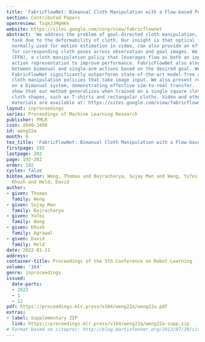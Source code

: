 ```yaml
---
title: 'FabricFlowNet: Bimanual Cloth Manipulation with a Flow-based Policy'
section: Contributed Papers
openreview: TsqkJJMgHkk
website: https://sites.google.com/corp/view/fabricflownet
abstract: 'We address the problem of goal-directed cloth manipulation, a challenging
  task due to the deformability of cloth. Our insight is that optical flow, a technique
  normally used for motion estimation in video, can also provide an effective representation
  for corresponding cloth poses across observation and goal images. We introduce FabricFlowNet
  (FFN), a cloth manipulation policy that leverages flow as both an input and as an
  action representation to improve performance. FabricFlowNet also elegantly switches
  between bimanual and single-arm actions based on the desired goal. We show that
  FabricFlowNet significantly outperforms state-of-the-art model-free and model-based
  cloth manipulation policies that take image input. We also present real-world experiments
  on a bimanual system, demonstrating effective sim-to-real transfer.  Finally, we
  show that our method generalizes when trained on a single square cloth to other
  cloth shapes, such as T-shirts and rectangular cloths. Video and other supplementary
  materials are available at: https://sites.google.com/view/fabricflownet.'
layout: inproceedings
series: Proceedings of Machine Learning Research
publisher: PMLR
issn: 2640-3498
id: weng22a
month: 0
tex_title: 'FabricFlowNet: Bimanual Cloth Manipulation with a Flow-based Policy'
firstpage: 192
lastpage: 202
page: 192-202
order: 192
cycles: false
bibtex_author: Weng, Thomas and Bajracharya, Sujay Man and Wang, Yufei and Agrawal,
  Khush and Held, David
author:
- given: Thomas
  family: Weng
- given: Sujay Man
  family: Bajracharya
- given: Yufei
  family: Wang
- given: Khush
  family: Agrawal
- given: David
  family: Held
date: 2022-01-11
address:
container-title: Proceedings of the 5th Conference on Robot Learning
volume: '164'
genre: inproceedings
issued:
  date-parts:
  - 2022
  - 1
  - 11
pdf: https://proceedings.mlr.press/v164/weng22a/weng22a.pdf
extras:
- label: Supplementary ZIP
  link: https://proceedings.mlr.press/v164/weng22a/weng22a-supp.zip
# Format based on citeproc: http://blog.martinfenner.org/2013/07/30/citeproc-yaml-for-bibliographies/
---
```


